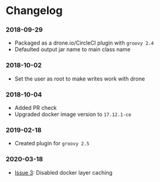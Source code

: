# Changelog
### 2018-09-29
- Packaged as a drone.io/CircleCI plugin with `groovy 2.4`
- Defaulted output jar name to main class name

### 2018-10-02
- Set the user as root to make writes work with drone

### 2018-10-04
- Added PR check
- Upgraded docker image version to `17.12.1-ce`

### 2019-02-18
- Created plugin for `groovy 2.5`

### 2020-03-18
- [Issue 3](https://github.com/devatherock/scriptjar/issues/3): Disabled docker layer caching